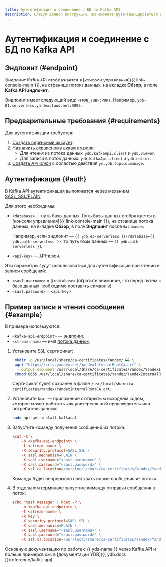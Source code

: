 ```yaml
---
title: Аутентификация и соединение с БД по Kafka API
description: Следуя данной инструкции, вы сможете аутентифицироваться и установить соединение с БД по Kafka API.
---
```


# Аутентификация и соединение с БД по Kafka API

## Эндпоинт {#endpoint}

Эндпоинт Kafka API отображается в [консоли управления]({{ link-console-main }}), на странице потока данных, на вкладке **Обзор**, в поле **Kafka API эндпоинт**.

Эндпоинт имеет следующий вид: `<FQDN_YDB>:PORT`. Например, `ydb-01.serverless.yandexcloud.net:9093`.

## Предварительные требования {#requirements}

Для аутентификации требуется:

1. [Создать сервисный аккаунт](../../iam/operations/sa/create).
1. [Назначить сервисному аккаунту роли](../../iam/operations/sa/assign-role-for-sa):
   * Для чтения из потока данных: `ydb.kafkaApi.client` и `ydb.viewer`.
   * Для записи в поток данных: `ydb.kafkaApi.client` и `ydb.editor`.
1. [Создать API-ключ](../../iam/operations/api-key/create) c областью действия `yc.ydb.topics.manage`.


## Аутентификация {#auth}

В Kafka API аутентификация выполняется через механизм [SASL_SSL/PLAIN](https://docs.confluent.io/platform/current/kafka/authentication_sasl/authentication_sasl_plain.html#kafka-sasl-auth-plain).

Для этого необходимы:

* `<database>` — путь базы данных. Путь базы данных отображается в [консоли управления]({{ link-console-main }}), на странице потока данных, на вкладке **Обзор**, в поле **Эндпоинт** после `database=`.

    Например, если эндпоинт — `{{ ydb.ep-serverless }}/?database={{ ydb.path-serverless }}`, то путь базы данных — `{{ ydb.path-serverless }}`.

* `<api-key>` — [API-ключ](../../iam/concepts/authorization/api-key).

Эти параметры будут использоваться для аутентификации при чтении и записи сообщений:

* `<sasl.username>` = `@<database>` (обратите внимание, что перед путем к базе данных необходимо поставить символ `@`)
* `<sasl.password>` = `<api-key>`

## Пример записи и чтения сообщения {#example}

В примере используются:

 * `<kafka-api-endpoint>` — [эндпоинт](#endpoint).
 * `<stream-name>` — имя [потока данных](../concepts/glossary.md#stream-concepts).

1. Установите SSL-сертификат:

   ```bash
    mkdir -p /usr/local/share/ca-certificates/Yandex/ && \
    wget "https://crls.yandex.net/YandexInternalRootCA.crt" \
     --output-document /usr/local/share/ca-certificates/Yandex/YandexInternalRootCA.crt && \
    chmod 0655 /usr/local/share/ca-certificates/Yandex/YandexInternalRootCA.crt
   ```

   Сертификат будет сохранен в файле `/usr/local/share/ca-certificates/Yandex/YandexInternalRootCA.crt`.

1. Установите `kcat` — приложение с открытым исходным кодом, которое может работать как универсальный производитель или потребитель данных:

   ```bash
   sudo apt-get install kafkacat
   ```

1. Запустите команду получения сообщений из потока:

    ```ini
    kcat -C \
        -b <kafka-api-endpoint> \
        -t <stream-name> \
        -X security.protocol=SASL_SSL \
        -X sasl.mechanism=PLAIN \
        -X sasl.username="<sasl.username>" \
        -X sasl.password="<sasl.password>" \
        -X ssl.ca.location=/usr/local/share/ca-certificates/Yandex/YandexInternalRootCA.crt -Z
    ```

    Команда будет непрерывно считывать новые сообщения из потока.

1. В отдельном терминале запустите команду отправки сообщения в поток:

    ```ini
    echo "test message" | kcat -P \
        -b <kafka-api-endpoint> \
        -t <stream-name> \
        -k key \
        -X security.protocol=SASL_SSL \
        -X sasl.mechanism=PLAIN \
        -X sasl.username="<sasl.username>" \
        -X sasl.password="<sasl.password>" \
        -X ssl.ca.location=/usr/local/share/ca-certificates/Yandex/YandexInternalRootCA.crt -Z
    ```

Основную документацию по работе с {{ yds-name }} через Kafka API и больше примеров см. в [документации YDB]({{ ydb.docs }}/reference/kafka-api).
